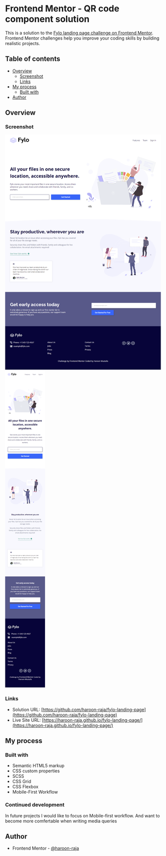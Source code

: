 # Frontend Mentor - QR code component solution

This is a solution to the [Fylo landing page challenge on Frontend Mentor](https://www.frontendmentor.io/challenges/fylo-landing-page-with-two-column-layout-5ca5ef041e82137ec91a50f5). Frontend Mentor challenges help you improve your coding skills by building realistic projects.

## Table of contents

- [Overview](#overview)
  - [Screenshot](#screenshot)
  - [Links](#links)
- [My process](#my-process)
  - [Built with](#built-with)
- [Author](#author)

## Overview

### Screenshot

![](./screenshots/desktop.png)
![](./screenshots/mobile.png)

### Links

- Solution URL: [https://github.com/haroon-raja/fylo-landing-page](https://github.com/haroon-raja/fylo-landing-page)
- Live Site URL: [https://haroon-raja.github.io/fylo-landing-page/](https://haroon-raja.github.io/fylo-landing-page/)

## My process

### Built with

- Semantic HTML5 markup
- CSS custom properties
- SCSS
- CSS Grid
- CSS Flexbox
- Mobile-First Workflow

### Continued development

In future projects I would like to focus on Mobile-first workflow. And want to become more comfertable when writing media queries

## Author

- Frontend Mentor - [@haroon-raja](https://www.frontendmentor.io/profile/haroon-raja)
